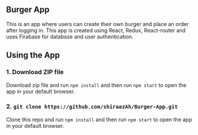 ## Burger App

This is an app where users can create their own burger and place an order after logging in. This app is created using React, Redux, React-router and uses Firabase for database and user authentication. 

## Using the App

### 1. Download ZIP file

Download zip file and run ```npm install``` and then run ```npm start``` to open the app in your default browser.  

### 2. `git clone https://github.com/shiraazAh/Burger-App.git`

Clone this repo and run ```npm install``` and then run ```npm start``` to open the app in your default browser. 


